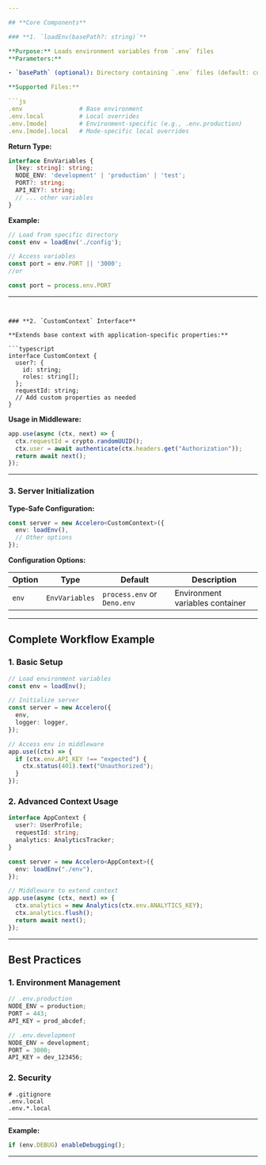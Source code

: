 ```yaml
---

## **Core Components**

### **1. `loadEnv(basePath?: string)`**

**Purpose:** Loads environment variables from `.env` files  
**Parameters:**

- `basePath` (optional): Directory containing `.env` files (default: current working directory)

**Supported Files:**

```js
.env                # Base environment
.env.local          # Local overrides
.env.[mode]         # Environment-specific (e.g., .env.production)
.env.[mode].local   # Mode-specific local overrides
```

**Return Type:**  

```typescript
interface EnvVariables {
  [key: string]: string;
  NODE_ENV: 'development' | 'production' | 'test';
  PORT?: string;
  API_KEY?: string;
  // ... other variables
}
```

**Example:**

```typescript
// Load from specific directory
const env = loadEnv('./config');

// Access variables
const port = env.PORT || '3000';
//or

const port = process.env.PORT
```

---
```


### **2. `CustomContext` Interface**

**Extends base context with application-specific properties:**

```typescript
interface CustomContext {
  user?: {
    id: string;
    roles: string[];
  };
  requestId: string;
  // Add custom properties as needed
}
```

**Usage in Middleware:**

```typescript
app.use(async (ctx, next) => {
  ctx.requestId = crypto.randomUUID();
  ctx.user = await authenticate(ctx.headers.get("Authorization"));
  return await next();
});
```

---

### **3. Server Initialization**

**Type-Safe Configuration:**

```typescript
const server = new Accelero<CustomContext>({
  env: loadEnv(),
  // Other options
});
```

**Configuration Options:**

| Option | Type           | Default                     | Description                     |
| ------ | -------------- | --------------------------- | ------------------------------- |
| `env`  | `EnvVariables` | `process.env` or `Deno.env` | Environment variables container |

---

## **Complete Workflow Example**

### **1. Basic Setup**

```typescript
// Load environment variables
const env = loadEnv();

// Initialize server
const server = new Accelero({
  env,
  logger: logger,
});

// Access env in middleware
app.use((ctx) => {
  if (ctx.env.API_KEY !== "expected") {
    ctx.status(401).text("Unauthorized");
  }
});
```

### **2. Advanced Context Usage**

```typescript
interface AppContext {
  user?: UserProfile;
  requestId: string;
  analytics: AnalyticsTracker;
}

const server = new Accelero<AppContext>({
  env: loadEnv("./env"),
});

// Middleware to extend context
app.use(async (ctx, next) => {
  ctx.analytics = new Analytics(ctx.env.ANALYTICS_KEY);
  ctx.analytics.flush();
  return await next();
});
```

---

## **Best Practices**

### **1. Environment Management**

```typescript
// .env.production
NODE_ENV = production;
PORT = 443;
API_KEY = prod_abcdef;

// .env.development
NODE_ENV = development;
PORT = 3000;
API_KEY = dev_123456;
```

### **2. Security**

```text
# .gitignore
.env.local
.env.*.local
```

---

**Example:**

```typescript
if (env.DEBUG) enableDebugging();
```

---
